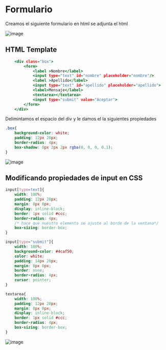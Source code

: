 # Formulario 
Creamos el siguiente formulario en html se adjunta el html

![image](https://user-images.githubusercontent.com/42829215/184523482-d4d5f018-2ebd-4daf-b6b6-a9e8c9315bb5.png)

## HTML Template
```.html
    <div class="box">
        <form>
            <label >Nombre</label>
            <input type="text" id="nombre" placeholder="nombre"/>
            <label >Apellido</label>
            <input type="text" id="apellido" placeholder="apellido">
            <label>Mensaje</label>
            <textarea></textarea>
            <input type="submit" value="Aceptar">
        </form>
    </div>
 ```
 
Delimintamos el espacio del div y le damos el la siguientes propiedades

```.css
.box{
    background-color: white;
    padding: 12px 20px;    
    border-radius: 4px;
    box-shadow: 0px 2px 2px rgba(0, 0, 0, 0.1);
}
```
![image](https://user-images.githubusercontent.com/42829215/184528284-6190a214-db38-445b-a68f-a63c7ed78614.png)


## Modificando propiedades de input en CSS
```.css
input[type=text]{
    width: 100%;
    padding: 12px 20px;
    margin: 8px 0px;
    display: inline-block;
    border: 1px solid #ccc;
    border-radius: 4px;
    /* hace que nuestro elemento se ajuste al borde de la ventana*/
    box-sizing: border-box;
}

input[type="submit"]{
    width: 100%;
    background-color: #4caf50;
    color: white;
    padding: 14px 20px;
    margin: 8px 0px;
    border: none;
    border-radius: 4px;
    cursor: pointer;
}

textarea{
    width: 100%;
    padding: 12px 20px;
    margin: 8px 0px;
    display: inline-block;
    border: 1px solid #ccc;
    border-radius: 4px;
    box-sizing: border-box;
}
```
![image](https://user-images.githubusercontent.com/42829215/184528355-4954f016-62b5-44af-b533-befabb8e1e1b.png)

